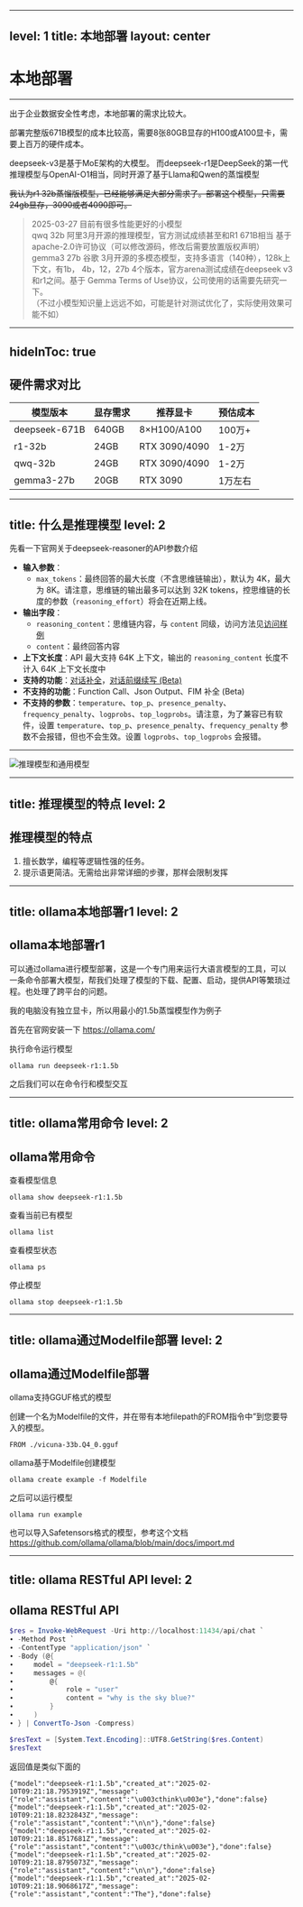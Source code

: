 
---
level: 1
title: 本地部署
layout: center
---

# 本地部署

---

出于企业数据安全性考虑，本地部署的需求比较大。  

部署完整版671B模型的成本比较高，需要8张80GB显存的H100或A100显卡，需要上百万的硬件成本。

deepseek-v3是基于MoE架构的大模型。
而deepseek-r1是DeepSeek的第一代推理模型与OpenAI-O1相当，同时开源了基于Llama和Qwen的蒸馏模型

~~我认为r1 32b蒸馏版模型，已经能够满足大部分需求了。部署这个模型，只需要24gb显存，3090或者4090即可。~~
> 2025-03-27  目前有很多性能更好的小模型  
> qwq 32b 阿里3月开源的推理模型，官方测试成绩甚至和R1 671B相当  基于apache-2.0许可协议（可以修改源码，修改后需要放置版权声明）
> gemma3 27b 谷歌 3月开源的多模态模型，支持多语言（140种），128k上下文，有1b， 4b，12，27b 4个版本，官方arena测试成绩在deepseek v3和r1之间。基于 Gemma Terms of Use协议，公司使用的话需要先研究一下。  
> （不过小模型知识量上远远不如，可能是针对测试优化了，实际使用效果可能不如）  

---
hideInToc: true
---

## 硬件需求对比

| 模型版本       | 显存需求 | 推荐显卡          | 预估成本   |
|---------------|---------|------------------|-----------|
| deepseek-671B | 640GB   | 8×H100/A100      | 100万+    |
| r1-32b        | 24GB    | RTX 3090/4090    | 1-2万     |
| qwq-32b       | 24GB    | RTX 3090/4090    | 1-2万     |
| gemma3-27b    | 20GB    | RTX 3090         | 1万左右   |

---
title: 什么是推理模型
level: 2
---

先看一下官网关于deepseek-reasoner的API参数介绍

- **输入参数**：
  - `max_tokens`：最终回答的最大长度（不含思维链输出），默认为 4K，最大为 8K。请注意，思维链的输出最多可以达到 32K tokens，控思维链的长度的参数（`reasoning_effort`）将会在近期上线。
- **输出字段**：
  - `reasoning_content`：思维链内容，与 `content` 同级，访问方法见[访问样例](https://api-docs.deepseek.com/zh-cn/guides/reasoning_model#访问样例)
  - `content`：最终回答内容
- **上下文长度**：API 最大支持 64K 上下文，输出的 `reasoning_content` 长度不计入 64K 上下文长度中
- **支持的功能**：[对话补全](https://api-docs.deepseek.com/zh-cn/api/create-chat-completion)，[对话前缀续写 (Beta)](https://api-docs.deepseek.com/zh-cn/guides/chat_prefix_completion)
- **不支持的功能**：Function Call、Json Output、FIM 补全 (Beta)
- **不支持的参数**：`temperature`、`top_p`、`presence_penalty`、`frequency_penalty`、`logprobs`、`top_logprobs`。请注意，为了兼容已有软件，设置 `temperature`、`top_p`、`presence_penalty`、`frequency_penalty` 参数不会报错，但也不会生效。设置 `logprobs`、`top_logprobs` 会报错。

---

![推理模型和通用模型](/assets/ai/infermodel_compare.png)

---
title: 推理模型的特点
level: 2
---

## 推理模型的特点

1. 擅长数学，编程等逻辑性强的任务。
2. 提示语更简洁。无需给出非常详细的步骤，那样会限制发挥

---
title: ollama本地部署r1
level: 2
---

## ollama本地部署r1

可以通过ollama进行模型部署，这是一个专门用来运行大语言模型的工具，可以一条命令部署大模型，帮我们处理了模型的下载、配置、启动，提供API等繁琐过程。也处理了跨平台的问题。

我的电脑没有独立显卡，所以用最小的1.5b蒸馏模型作为例子

首先在官网安装一下 https://ollama.com/  

执行命令运行模型

```shell
ollama run deepseek-r1:1.5b
```

之后我们可以在命令行和模型交互

---
title: ollama常用命令
level: 2
---

## ollama常用命令

查看模型信息

```shell
ollama show deepseek-r1:1.5b
```

查看当前已有模型

```shell
ollama list
```

查看模型状态

```shell
ollama ps
```

停止模型

```shell
ollama stop deepseek-r1:1.5b
```

---
title: ollama通过Modelfile部署
level: 2
---

## ollama通过Modelfile部署

ollama支持GGUF格式的模型  

创建一个名为Modelfile的文件，并在带有本地filepath的FROM指令中”到您要导入的模型。

```
FROM ./vicuna-33b.Q4_0.gguf
```

ollama基于Modelfile创建模型

```shell
ollama create example -f Modelfile
```

之后可以运行模型

```
ollama run example
```

也可以导入Safetensors格式的模型，参考这个文档 https://github.com/ollama/ollama/blob/main/docs/import.md

---
title: ollama RESTful API
level: 2
---

## ollama RESTful API

```powershell
$res = Invoke-WebRequest -Uri http://localhost:11434/api/chat `
∙ -Method Post `
∙ -ContentType "application/json" `
∙ -Body (@{
∙     model = "deepseek-r1:1.5b"
∙     messages = @(
∙         @{
∙             role = "user"
∙             content = "why is the sky blue?"
∙         }
∙     )
∙ } | ConvertTo-Json -Compress)

$resText = [System.Text.Encoding]::UTF8.GetString($res.Content)
$resText
```

返回值是类似下面的

```
{"model":"deepseek-r1:1.5b","created_at":"2025-02-10T09:21:18.7953919Z","message":{"role":"assistant","content":"\u003cthink\u003e"},"done":false}
{"model":"deepseek-r1:1.5b","created_at":"2025-02-10T09:21:18.8232843Z","message":{"role":"assistant","content":"\n\n"},"done":false}
{"model":"deepseek-r1:1.5b","created_at":"2025-02-10T09:21:18.8517681Z","message":{"role":"assistant","content":"\u003c/think\u003e"},"done":false}
{"model":"deepseek-r1:1.5b","created_at":"2025-02-10T09:21:18.8795073Z","message":{"role":"assistant","content":"\n\n"},"done":false}
{"model":"deepseek-r1:1.5b","created_at":"2025-02-10T09:21:18.9068617Z","message":{"role":"assistant","content":"The"},"done":false}
```
